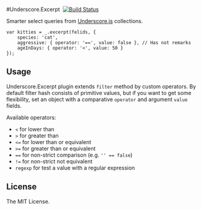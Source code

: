 #Underscore.Excerpt &nbsp;[![Build Status](https://travis-ci.org/asleepwalker/underscore.excerpt.svg?branch=master)](https://travis-ci.org/asleepwalker/underscore.excerpt)

Smarter select queries from [Underscore.js](https://github.com/jashkenas/underscore) collections.

```
var kitties = _.excerpt(felids, {
	species: 'cat',
	aggressive: { operator: '==', value: false }, // Has not remarks
	ageInDays: { operator: '<', value: 50 }
});
```

## Usage

Underscore.Excerpt plugin extends `filter` method by custom operators. By default filter hash consists of primitive values, but if you want to get some flexibility, set an object with a comparative `operator` and argument `value` fields.

Available operators:
* `<` for lower than
* `>` for greater than
* `<=` for lower than or equivalent
* `>=` for greater than or equivalent
* `==` for non-strict comparison (e.g. `'' == false`)
* `!=` for non-strict not equivalent
* `regexp` for test a value with a regular expression

## License

The MIT License.